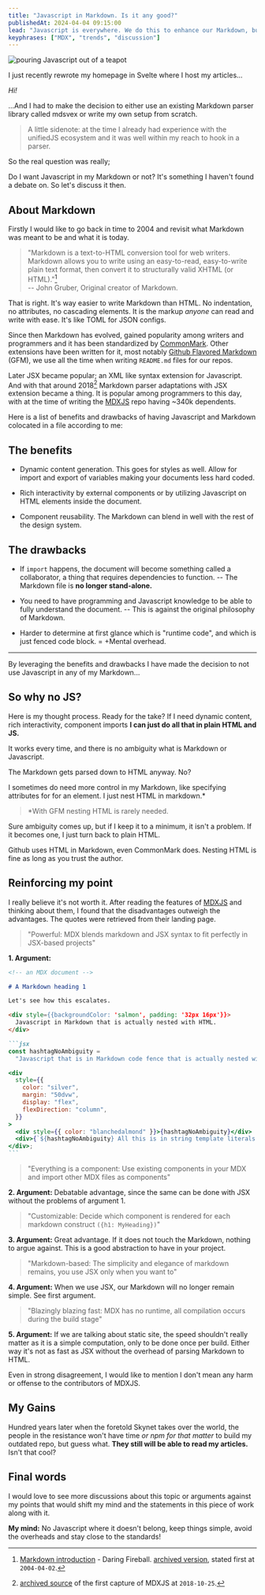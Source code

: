 ```yaml
---
title: "Javascript in Markdown. Is it any good?"
publishedAt: 2024-04-04 09:15:00
lead: "Javascript is everywhere. We do this to enhance our Markdown, but is it really an enchancement?"
keyphrases: ["MDX", "trends", "discussion"]
---
```


![pouring Javascript out of a teapot](/images/javascript-is-everwhere.png)

I just recently rewrote my homepage in Svelte where I host my articles...

_Hi!_

...And I had to make the decision to either use an existing Markdown parser library called mdsvex or write my own setup from scratch.

> A little sidenote: at the time I already had experience with the unifiedJS ecosystem and it was well within my reach to hook in a parser.

So the real question was really;

Do I want Javascript in my Markdown or not? It's something I haven't found a debate on. So let's discuss it then.

## About Markdown

Firstly I would like to go back in time to 2004 and revisit what Markdown was meant to be and what it is today.

> "Markdown is a text-to-HTML conversion tool for web writers. Markdown allows you to write using an easy-to-read, easy-to-write plain text format, then convert it to structurally valid XHTML (or HTML)."[^what-is-markdown]  
> -- John Gruber, Original creator of Markdown.

That is right. It's way easier to write Markdown than HTML. No indentation, no attributes, no cascading elements. It is the markup _anyone_ can read and write with ease. It's like TOML for JSON configs.

Since then Markdown has evolved, gained popularity among writers and programmers and it has been standardized by [CommonMark](https://spec.commonmark.org). Other extensions have been written for it, most notably [Github Flavored Markdown](https://github.github.com/gfm) (GFM), we use all the time when writing `README.md` files for our repos.

Later JSX became popular; an XML like syntax extension for Javascript. And with that around 2018[^mdxjs-first-capture] Markdown parser adaptations with JSX extension became a thing. It is popular among programmers to this day, with at the time of writing the [MDXJS](https://github.com/mdx-js/mdx) repo having ~340k dependents.

Here is a list of benefits and drawbacks of having Javascript and Markdown colocated in a file according to me:

## The benefits

- Dynamic content generation. This goes for styles as well. Allow for import and export of variables making your documents less hard coded.

- Rich interactivity by external components or by utilizing Javascript on HTML elements inside the document.

- Component reusability. The Markdown can blend in well with the rest of the design system.

## The drawbacks

- If `import` happens, the document will become something called a collaborator, a thing that requires dependencies to function. -- The Markdown file is **no longer stand-alone.**

- You need to have programming and Javascript knowledge to be able to fully understand the document. -- This is against the original philosophy of Markdown.

- Harder to determine at first glance which is "runtime code", and which is just fenced code block. = +Mental overhead.

---

By leveraging the benefits and drawbacks I have made the decision to not use Javascript in any of my Markdown...

## So why no JS?

Here is my thought process. Ready for the take? If I need dynamic content, rich interactivity, component imports **I can just do all that in plain HTML and JS.**

It works every time, and there is no ambiguity what is Markdown or Javascript.

The Markdown gets parsed down to HTML anyway. No?

I sometimes do need more control in my Markdown, like specifying attributes for for an element. I just nest HTML in markdown.\*

> \*With GFM nesting HTML is rarely needed.

Sure ambiguity comes up, but if I keep it to a minimum, it isn't a problem. If it becomes one, I just turn back to plain HTML.

Github uses HTML in Markdown, even CommonMark does. Nesting HTML is fine as long as you trust the author.

## Reinforcing my point

I really believe it's not worth it. After reading the features of [MDXJS](https://mdxjs.com) and thinking about them, I found that the disadvantages outweigh the advantages. The quotes were retrieved from their landing page.

> "Powerful: MDX blends markdown and JSX syntax to fit perfectly in JSX-based projects"

**1. Argument:**

````md
<!-- an MDX document -->

# A Markdown heading 1

Let's see how this escalates.

<div style={{backgroundColor: 'salmon', padding: '32px 16px'}}>
  Javascript in Markdown that is actually nested with HTML.
</div>

```jsx
const hashtagNoAmbiguity =
  "Javascript that is in Markdown code fence that is actually nested with HTML.";

<div
  style={{
    color: "silver",
    margin: "50dvw",
    display: "flex",
    flexDirection: "column",
  }}
>
  <div style={{ color: "blanchedalmond" }}>{hashtagNoAmbiguity}</div>
  <div>{`${hashtagNoAmbiguity} All this is in string template literals to spice things up.`}</div>
</div>;
```
````

> "Everything is a component: Use existing components in your MDX and import other MDX files as components"

**2. Argument:** Debatable advantage, since the same can be done with JSX without the problems of argument 1.

> "Customizable: Decide which component is rendered for each markdown construct `({h1: MyHeading})`"

**3. Argument:** Great advantage. If it does not touch the Markdown, nothing to argue against. This is a good abstraction to have in your project.

> "Markdown-based: The simplicity and elegance of markdown remains, you use JSX only when you want to"

**4. Argument:** When we use JSX, our Markdown will no longer remain simple. See first argument.

> "Blazingly blazing fast: MDX has no runtime, all compilation occurs during the build stage"

**5. Argument:** If we are talking about static site, the speed shouldn't really matter as it is a simple computation, only to be done once per build. Either way it's not as fast as JSX without the overhead of parsing Markdown to HTML.

Even in strong disagreement, I would like to mention I don't mean any harm or offense to the contributors of MDXJS.

## My Gains

Hundred years later when the foretold Skynet takes over the world, the people in the resistance won't have time _or npm for that matter_ to build my outdated repo, but guess what. **They still will be able to read my articles.** Isn't that cool?

## Final words

I would love to see more discussions about this topic or arguments against my points that would shift my mind and the statements in this piece of work along with it.

**My mind:** No Javascript where it doesn't belong, keep things simple, avoid the overheads and stay close to the standards!

[^what-is-markdown]: [Markdown introduction](https://daringfireball.net/projects/markdown) - Daring Fireball. [archived version](https://web.archive.org/web/20040402182332/http://daringfireball.net/projects/markdown), stated first at `2004-04-02`.
[^mdxjs-first-capture]: [archived source](https://web.archive.org/web/20181025171803/https://mdxjs.com/) of the first capture of MDXJS at `2018-10-25`.
